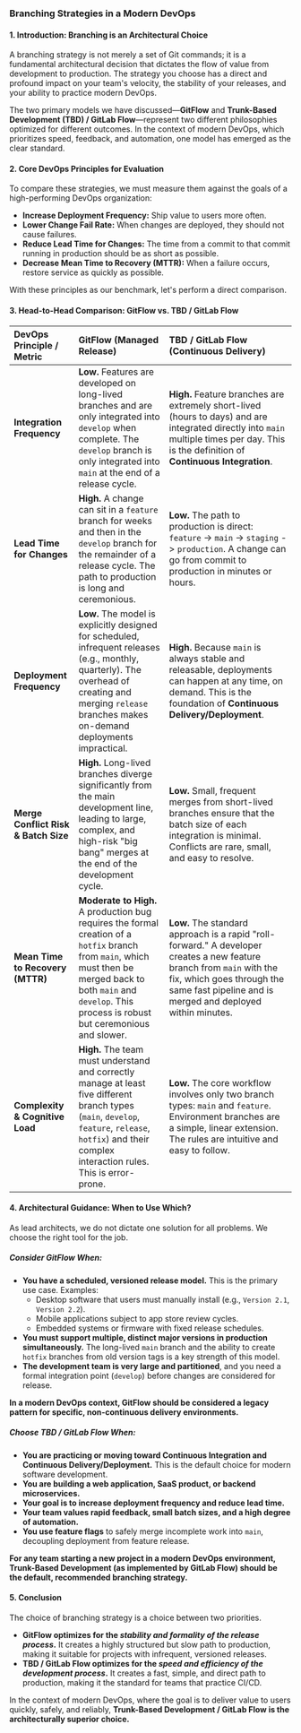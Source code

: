 ### **Branching Strategies in a Modern DevOps**

#### **1. Introduction: Branching is an Architectural Choice**

A branching strategy is not merely a set of Git commands; it is a fundamental architectural decision that dictates the flow of value from development to production. The strategy you choose has a direct and profound impact on your team's velocity, the stability of your releases, and your ability to practice modern DevOps.

The two primary models we have discussed—**GitFlow** and **Trunk-Based Development (TBD) / GitLab Flow**—represent two different philosophies optimized for different outcomes. In the context of modern DevOps, which prioritizes speed, feedback, and automation, one model has emerged as the clear standard.

#### **2. Core DevOps Principles for Evaluation**

To compare these strategies, we must measure them against the goals of a high-performing DevOps organization:

*   **Increase Deployment Frequency:** Ship value to users more often.
*   **Lower Change Fail Rate:** When changes are deployed, they should not cause failures.
*   **Reduce Lead Time for Changes:** The time from a commit to that commit running in production should be as short as possible.
*   **Decrease Mean Time to Recovery (MTTR):** When a failure occurs, restore service as quickly as possible.

With these principles as our benchmark, let's perform a direct comparison.

#### **3. Head-to-Head Comparison: GitFlow vs. TBD / GitLab Flow**

| DevOps Principle / Metric            | GitFlow (Managed Release)                                                                                                                                                                                             | TBD / GitLab Flow (Continuous Delivery)                                                                                                                                                                           |
| :----------------------------------- | :-------------------------------------------------------------------------------------------------------------------------------------------------------------------------------------------------------------------- | :---------------------------------------------------------------------------------------------------------------------------------------------------------------------------------------------------------------- |
| **Integration Frequency**            | **Low.** Features are developed on long-lived branches and are only integrated into `develop` when complete. The `develop` branch is only integrated into `main` at the end of a release cycle.                       | **High.** Feature branches are extremely short-lived (hours to days) and are integrated directly into `main` multiple times per day. This is the definition of **Continuous Integration**.                        |
| **Lead Time for Changes**            | **High.** A change can sit in a `feature` branch for weeks and then in the `develop` branch for the remainder of a release cycle. The path to production is long and ceremonious.                                     | **Low.** The path to production is direct: `feature` -> `main` -> `staging` -> `production`. A change can go from commit to production in minutes or hours.                                                       |
| **Deployment Frequency**             | **Low.** The model is explicitly designed for scheduled, infrequent releases (e.g., monthly, quarterly). The overhead of creating and merging `release` branches makes on-demand deployments impractical.             | **High.** Because `main` is always stable and releasable, deployments can happen at any time, on demand. This is the foundation of **Continuous Delivery/Deployment**.                                            |
| **Merge Conflict Risk & Batch Size** | **High.** Long-lived branches diverge significantly from the main development line, leading to large, complex, and high-risk "big bang" merges at the end of the development cycle.                                   | **Low.** Small, frequent merges from short-lived branches ensure that the batch size of each integration is minimal. Conflicts are rare, small, and easy to resolve.                                              |
| **Mean Time to Recovery (MTTR)**     | **Moderate to High.** A production bug requires the formal creation of a `hotfix` branch from `main`, which must then be merged back to both `main` and `develop`. This process is robust but ceremonious and slower. | **Low.** The standard approach is a rapid "roll-forward." A developer creates a new feature branch from `main` with the fix, which goes through the same fast pipeline and is merged and deployed within minutes. |
| **Complexity & Cognitive Load**      | **High.** The team must understand and correctly manage at least five different branch types (`main`, `develop`, `feature`, `release`, `hotfix`) and their complex interaction rules. This is error-prone.            | **Low.** The core workflow involves only two branch types: `main` and `feature`. Environment branches are a simple, linear extension. The rules are intuitive and easy to follow.                                 |

#### **4. Architectural Guidance: When to Use Which?**

As lead architects, we do not dictate one solution for all problems. We choose the right tool for the job.

##### **Consider GitFlow When:**

*   **You have a scheduled, versioned release model.** This is the primary use case. Examples:
    *   Desktop software that users must manually install (e.g., `Version 2.1`, `Version 2.2`).
    *   Mobile applications subject to app store review cycles.
    *   Embedded systems or firmware with fixed release schedules.
*   **You must support multiple, distinct major versions in production simultaneously.** The long-lived `main` branch and the ability to create `hotfix` branches from old version tags is a key strength of this model.
*   **The development team is very large and partitioned**, and you need a formal integration point (`develop`) before changes are considered for release.

**In a modern DevOps context, GitFlow should be considered a legacy pattern for specific, non-continuous delivery environments.**

##### **Choose TBD / GitLab Flow When:**

*   **You are practicing or moving toward Continuous Integration and Continuous Delivery/Deployment.** This is the default choice for modern software development.
*   **You are building a web application, SaaS product, or backend microservices.**
*   **Your goal is to increase deployment frequency and reduce lead time.**
*   **Your team values rapid feedback, small batch sizes, and a high degree of automation.**
*   **You use feature flags** to safely merge incomplete work into `main`, decoupling deployment from feature release.

**For any team starting a new project in a modern DevOps environment, Trunk-Based Development (as implemented by GitLab Flow) should be the default, recommended branching strategy.**

#### **5. Conclusion**

The choice of branching strategy is a choice between two priorities.

*   **GitFlow optimizes for the *stability and formality of the release process*.** It creates a highly structured but slow path to production, making it suitable for projects with infrequent, versioned releases.
*   **TBD / GitLab Flow optimizes for the *speed and efficiency of the development process*.** It creates a fast, simple, and direct path to production, making it the standard for teams that practice CI/CD.

In the context of modern DevOps, where the goal is to deliver value to users quickly, safely, and reliably, **Trunk-Based Development / GitLab Flow is the architecturally superior choice.**